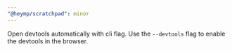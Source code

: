 ```yaml
---
"@heymp/scratchpad": minor
---
```


Open devtools automatically with cli flag. Use the `--devtools` flag
to enable the devtools in the browser.
